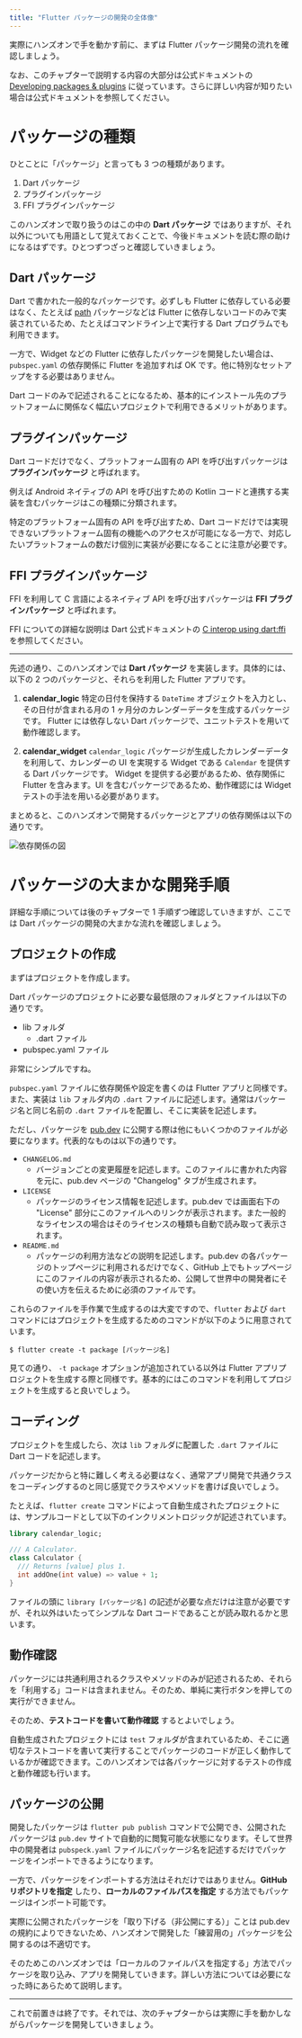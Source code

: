```yaml
---
title: "Flutter パッケージの開発の全体像"
---
```


実際にハンズオンで手を動かす前に、まずは Flutter パッケージ開発の流れを確認しましょう。

なお、このチャプターで説明する内容の大部分は公式ドキュメントの [Developing packages & plugins](https://docs.flutter.dev/development/packages-and-plugins/developing-packages) に従っています。さらに詳しい内容が知りたい場合は公式ドキュメントを参照してください。

# パッケージの種類

ひとことに「パッケージ」と言っても 3 つの種類があります。

1. Dart パッケージ
1. プラグインパッケージ
1. FFI プラグインパッケージ

このハンズオンで取り扱うのはこの中の __Dart パッケージ__ ではありますが、それ以外についても用語として覚えておくことで、今後ドキュメントを読む際の助けになるはずです。ひとつずつざっと確認していきましょう。

## Dart パッケージ

Dart で書かれた一般的なパッケージです。必ずしも Flutter に依存している必要はなく、たとえば [path](https://pub.dev/packages/path) パッケージなどは Flutter に依存しないコードのみで実装されているため、たとえばコマンドライン上で実行する Dart プログラムでも利用できます。

一方で、Widget などの Flutter に依存したパッケージを開発したい場合は、`pubspec.yaml` の依存関係に Flutter を追加すれば OK です。他に特別なセットアップをする必要はありません。

Dart コードのみで記述されることになるため、基本的にインストール先のプラットフォームに関係なく幅広いプロジェクトで利用できるメリットがあります。

## プラグインパッケージ

Dart コードだけでなく、プラットフォーム固有の API を呼び出すパッケージは __プラグインパッケージ__ と呼ばれます。

例えば Android ネイティブの API を呼び出すための Kotlin コードと連携する実装を含むパッケージはこの種類に分類されます。

特定のプラットフォーム固有の API を呼び出すため、Dart コードだけでは実現できないプラットフォーム固有の機能へのアクセスが可能になる一方で、対応したいプラットフォームの数だけ個別に実装が必要になることに注意が必要です。

## FFI プラグインパッケージ

FFI を利用して C 言語によるネイティブ API を呼び出すパッケージは __FFI プラグインパッケージ__ と呼ばれます。

FFI についての詳細な説明は Dart 公式ドキュメントの [C interop using dart:ffi](https://dart.dev/guides/libraries/c-interop) を参照してください。

---

先述の通り、このハンズオンでは __Dart パッケージ__ を実装します。具体的には、以下の 2 つのパッケージと、それらを利用した Flutter アプリです。

1. __calendar_logic__
特定の日付を保持する `DateTime` オブジェクトを入力とし、その日付が含まれる月の 1 ヶ月分のカレンダーデータを生成するパッケージです。
Flutter には依存しない Dart パッケージで、ユニットテストを用いて動作確認します。

2. __calendar_widget__
`calendar_logic` パッケージが生成したカレンダーデータを利用して、カレンダーの UI を実現する Widget である `Calendar` を提供する Dart パッケージです。
Widget を提供する必要があるため、依存関係に Flutter を含みます。UI を含むパッケージであるため、動作確認には Widget テストの手法を用いる必要があります。

まとめると、このハンズオンで開発するパッケージとアプリの依存関係は以下の通りです。

![依存関係の図](https://github.com/chooyan-eng/flutter_calendar/blob/main/books/calendar-package/images/flutter_calendar_dependencies.png?raw=true)

# パッケージの大まかな開発手順

詳細な手順については後のチャプターで 1 手順ずつ確認していきますが、ここでは Dart パッケージの開発の大まかな流れを確認しましょう。

## プロジェクトの作成

まずはプロジェクトを作成します。

Dart パッケージのプロジェクトに必要な最低限のフォルダとファイルは以下の通りです。

- lib フォルダ
  - .dart ファイル
- pubspec.yaml ファイル

非常にシンプルですね。

`pubspec.yaml` ファイルに依存関係や設定を書くのは Flutter アプリと同様です。また、実装は `lib` フォルダ内の `.dart` ファイルに記述します。通常はパッケージ名と同じ名前の `.dart` ファイルを配置し、そこに実装を記述します。

ただし、パッケージを [pub.dev](https://pub.dev) に公開する際は他にもいくつかのファイルが必要になります。代表的なものは以下の通りです。

- `CHANGELOG.md`
  - バージョンごとの変更履歴を記述します。このファイルに書かれた内容を元に、pub.dev ページの "Changelog" タブが生成されます。
- `LICENSE` 
  - パッケージのライセンス情報を記述します。pub.dev では画面右下の "License" 部分にこのファイルへのリンクが表示されます。また一般的なライセンスの場合はそのライセンスの種類も自動で読み取って表示されます。
- `README.md`
  - パッケージの利用方法などの説明を記述します。pub.dev の各パッケージのトップページに利用されるだけでなく、GitHub 上でもトップページにこのファイルの内容が表示されるため、公開して世界中の開発者にその使い方を伝えるために必須のファイルです。

これらのファイルを手作業で生成するのは大変ですので、`flutter` および `dart` コマンドにはプロジェクトを生成するためのコマンドが以下のように用意されています。

```
$ flutter create -t package [パッケージ名]
```

見ての通り、 `-t package` オプションが追加されている以外は Flutter アプリプロジェクトを生成する際と同様です。基本的にはこのコマンドを利用してプロジェクトを生成すると良いでしょう。

## コーディング

プロジェクトを生成したら、次は `lib` フォルダに配置した `.dart` ファイルに Dart コードを記述します。

パッケージだからと特に難しく考える必要はなく、通常アプリ開発で共通クラスをコーディングするのと同じ感覚でクラスやメソッドを書けば良いでしょう。

たとえば、`flutter create` コマンドによって自動生成されたプロジェクトには、サンプルコードとして以下のインクリメントロジックが記述されています。

```dart
library calendar_logic;

/// A Calculator.
class Calculator {
  /// Returns [value] plus 1.
  int addOne(int value) => value + 1;
}
```

ファイルの頭に `library [パッケージ名]` の記述が必要な点だけは注意が必要ですが、それ以外はいたってシンプルな Dart コードであることが読み取れるかと思います。

## 動作確認

パッケージには共通利用されるクラスやメソッドのみが記述されるため、それらを「利用する」コードは含まれません。そのため、単純に実行ボタンを押しての実行ができません。

そのため、__テストコードを書いて動作確認__ するとよいでしょう。

自動生成されたプロジェクトには `test` フォルダが含まれているため、そこに適切なテストコードを書いて実行することでパッケージのコードが正しく動作しているかが確認できます。このハンズオンでは各パッケージに対するテストの作成と動作確認も行います。

## パッケージの公開

開発したパッケージは `flutter pub publish` コマンドで公開でき、公開されたパッケージは `pub.dev` サイトで自動的に閲覧可能な状態になります。そして世界中の開発者は `pubspeck.yaml` ファイルにパッケージ名を記述するだけでパッケージをインポートできるようになります。

一方で、パッケージをインポートする方法はそれだけではありません。__GitHub リポジトリを指定__ したり、__ローカルのファイルパスを指定__ する方法でもパッケージはインポート可能です。

実際に公開されたパッケージを「取り下げる（非公開にする）」ことは pub.dev の規約によりできないため、ハンズオンで開発した「練習用の」パッケージを公開するのは不適切です。

そのためこのハンズオンでは「ローカルのファイルパスを指定する」方法でパッケージを取り込み、アプリを開発していきます。詳しい方法については必要になった時にあらためて説明します。

---

これで前置きは終了です。それでは、次のチャプターからは実際に手を動かしながらパッケージを開発していきましょう。